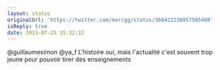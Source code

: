 ```yaml
---
layout: status
originalUrl: 'https://twitter.com/marcgg/status/360422236957585408'
isReply: true
date: 2013-07-25 15:32:12
---
```


@guillaumesimon @ya_f L'histoire oui, mais l'actualité c'est souvent trop jeune pour pouvoir tirer des enseignements
